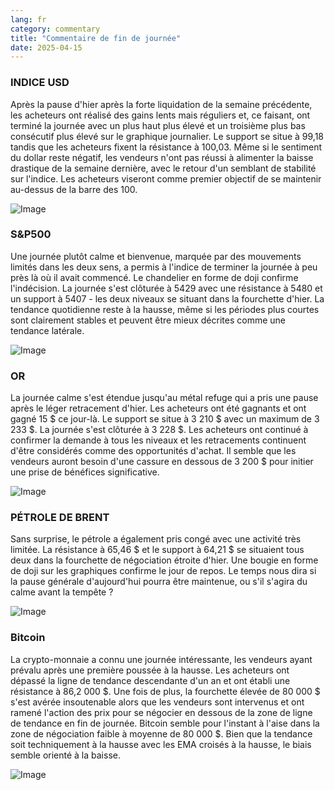 ```yaml
---
lang: fr
category: commentary
title: "Commentaire de fin de journée"
date: 2025-04-15
---
```


### INDICE USD

Après la pause d'hier après la forte liquidation de la semaine précédente, les acheteurs ont réalisé des gains lents mais réguliers et, ce faisant, ont terminé la journée avec un plus haut plus élevé et un troisième plus bas consécutif plus élevé sur le graphique journalier. Le support se situe à 99,18 tandis que les acheteurs fixent la résistance à 100,03. Même si le sentiment du dollar reste négatif, les vendeurs n'ont pas réussi à alimenter la baisse drastique de la semaine dernière, avec le retour d'un semblant de stabilité sur l'indice. Les acheteurs viseront comme premier objectif de se maintenir au-dessus de la barre des 100.

![Image](https://markleighedu.github.io/img/Apr-2025/15-Apr-2025/usdindex.jpg)

### S&P500

Une journée plutôt calme et bienvenue, marquée par des mouvements limités dans les deux sens, a permis à l'indice de terminer la journée à peu près là où il avait commencé. Le chandelier en forme de doji confirme l'indécision. La journée s'est clôturée à 5429 avec une résistance à 5480 et un support à 5407 - les deux niveaux se situant dans la fourchette d'hier. La tendance quotidienne reste à la hausse, même si les périodes plus courtes sont clairement stables et peuvent être mieux décrites comme une tendance latérale.

![Image](https://markleighedu.github.io/img/Apr-2025/15-Apr-2025/sp500.jpg)

### OR

La journée calme s'est étendue jusqu'au métal refuge qui a pris une pause après le léger retracement d'hier. Les acheteurs ont été gagnants et ont gagné 15 $ ce jour-là. Le support se situe à 3 210 $ avec un maximum de 3 233 $. La journée s'est clôturée à 3 228 $. Les acheteurs ont continué à confirmer la demande à tous les niveaux et les retracements continuent d'être considérés comme des opportunités d'achat. Il semble que les vendeurs auront besoin d'une cassure en dessous de 3 200 $ pour initier une prise de bénéfices significative.

![Image](https://markleighedu.github.io/img/Apr-2025/15-Apr-2025/gold.jpg)

### PÉTROLE DE BRENT

Sans surprise, le pétrole a également pris congé avec une activité très limitée. La résistance à 65,46 $ et le support à 64,21 $ se situaient tous deux dans la fourchette de négociation étroite d'hier. Une bougie en forme de doji sur les graphiques confirme le jour de repos. Le temps nous dira si la pause générale d'aujourd'hui pourra être maintenue, ou s'il s'agira du calme avant la tempête ?

![Image](https://markleighedu.github.io/img/Apr-2025/15-Apr-2025/brentoil.jpg)

### Bitcoin

La crypto-monnaie a connu une journée intéressante, les vendeurs ayant prévalu après une première poussée à la hausse. Les acheteurs ont dépassé la ligne de tendance descendante d'un an et ont établi une résistance à 86,2 000 $. Une fois de plus, la fourchette élevée de 80 000 $ s'est avérée insoutenable alors que les vendeurs sont intervenus et ont ramené l'action des prix pour se négocier en dessous de la zone de ligne de tendance en fin de journée. Bitcoin semble pour l'instant à l'aise dans la zone de négociation faible à moyenne de 80 000 $. Bien que la tendance soit techniquement à la hausse avec les EMA croisés à la hausse, le biais semble orienté à la baisse. 

![Image](https://markleighedu.github.io/img/Apr-2025/15-Apr-2025/bitcoin.jpg)

